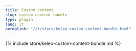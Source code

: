 ```yaml
---
title: Custom content
slug: custom-content-bundle
type: plugin
lang: it
permalink: "/it/store/keleo-custom-content-bundle.html"
---
```


{% include store/keleo-custom-content-bundle.md %}
